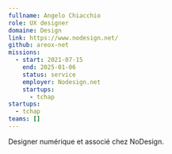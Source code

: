 ```yaml
---
fullname: Angelo Chiacchio
role: UX designer
domaine: Design
link: https://www.nodesign.net/
github: areox-net
missions:
  - start: 2021-07-15
    end: 2025-01-06
    status: service
    employer: Nodesign.net
    startups:
      - tchap
startups:
  - tchap
teams: []
---
```

Designer numérique et associé chez NoDesign.